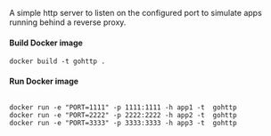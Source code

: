 A simple http server to listen on the configured port to simulate apps running behind a reverse proxy.
#### Build Docker image
```
docker build -t gohttp .  
```

#### Run Docker image
```

docker run -e "PORT=1111" -p 1111:1111 -h app1 -t  gohttp 
docker run -e "PORT=2222" -p 2222:2222 -h app2 -t  gohttp 
docker run -e "PORT=3333" -p 3333:3333 -h app3 -t  gohttp 
```